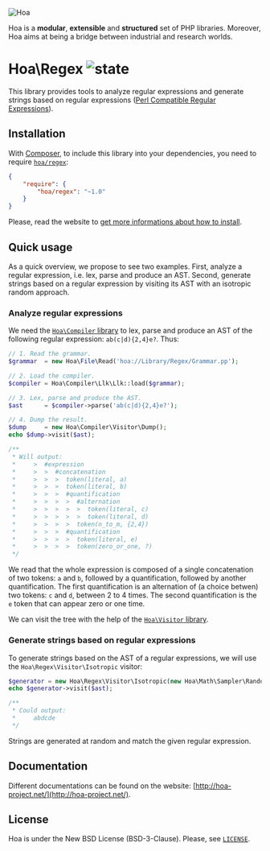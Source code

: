 ![Hoa](http://static.hoa-project.net/Image/Hoa_small.png)

Hoa is a **modular**, **extensible** and **structured** set of PHP libraries.
Moreover, Hoa aims at being a bridge between industrial and research worlds.

# Hoa\Regex ![state](http://central.hoa-project.net/State/Regex)

This library provides tools to analyze regular expressions and generate strings
based on regular expressions ([Perl Compatible Regular
Expressions](http://pcre.org)).

## Installation

With [Composer](http://getcomposer.org/), to include this library into your
dependencies, you need to require
[`hoa/regex`](https://packagist.org/packages/hoa/regex):

```json
{
    "require": {
        "hoa/regex": "~1.0"
    }
}
```

Please, read the website to [get more informations about how to
install](http://hoa-project.net/Source.html).

## Quick usage

As a quick overview, we propose to see two examples. First, analyze a regular
expression, i.e. lex, parse and produce an AST. Second, generate strings based
on a regular expression by visiting its AST with an isotropic random approach.

### Analyze regular expressions

We need the [`Hoa\Compiler`
library](http://central.hoa-project.net/Resource/Library/Compiler) to lex, parse
and produce an AST of the following regular expression: `ab(c|d){2,4}e?`. Thus:

```php
// 1. Read the grammar.
$grammar  = new Hoa\File\Read('hoa://Library/Regex/Grammar.pp');

// 2. Load the compiler.
$compiler = Hoa\Compiler\Llk\Llk::load($grammar);

// 3. Lex, parse and produce the AST.
$ast      = $compiler->parse('ab(c|d){2,4}e?');

// 4. Dump the result.
$dump     = new Hoa\Compiler\Visitor\Dump();
echo $dump->visit($ast);

/**
 * Will output:
 *     >  #expression
 *     >  >  #concatenation
 *     >  >  >  token(literal, a)
 *     >  >  >  token(literal, b)
 *     >  >  >  #quantification
 *     >  >  >  >  #alternation
 *     >  >  >  >  >  token(literal, c)
 *     >  >  >  >  >  token(literal, d)
 *     >  >  >  >  token(n_to_m, {2,4})
 *     >  >  >  #quantification
 *     >  >  >  >  token(literal, e)
 *     >  >  >  >  token(zero_or_one, ?)
 */
```

We read that the whole expression is composed of a single concatenation of two
tokens: `a` and `b`, followed by a quantification, followed by another
quantification. The first quantification is an alternation of (a choice betwen)
two tokens: `c` and `d`, between 2 to 4 times. The second quantification is the
`e` token that can appear zero or one time.

We can visit the tree with the help of the [`Hoa\Visitor`
library](http://central.hoa-project.net/Resource/Library/Visitor).

### Generate strings based on regular expressions

To generate strings based on the AST of a regular expressions, we will use the
`Hoa\Regex\Visitor\Isotropic` visitor:

```php
$generator = new Hoa\Regex\Visitor\Isotropic(new Hoa\Math\Sampler\Random());
echo $generator->visit($ast);

/**
 * Could output:
 *     abdcde
 */
```

Strings are generated at random and match the given regular expression.

## Documentation

Different documentations can be found on the website:
[http://hoa-project.net/](http://hoa-project.net/).

## License

Hoa is under the New BSD License (BSD-3-Clause). Please, see
[`LICENSE`](http://hoa-project.net/LICENSE).
